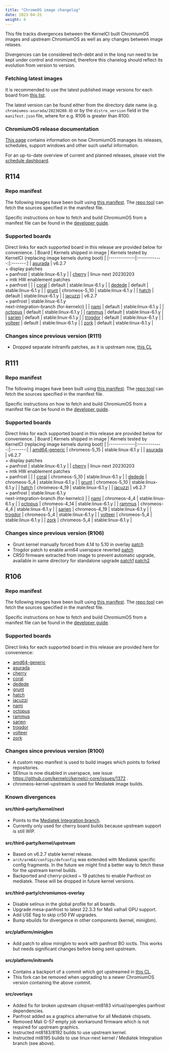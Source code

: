 ```yaml
---
title: "ChromeOS image changelog"
date: 2023-04-25
weight: 4
---
```


This file tracks divergences between the KernelCI built ChromiumOS images and upstream ChromiumOS as well as any changes between image relases.

Divergences can be considered tech-debt and in the long run need to be kept under control and minimized, therefore this chanelog should reflect its evolution from version to version.

### Fetching latest images

It is recommended to use the latest published image versions for each board from [this list](https://storage.chromeos.kernelci.org/images/rootfs/chromeos/).

The latest version can be found either from the directory date name (e.g. `chromiumos-asurada/20230208.0`) or by the `distro_version` field in the `manifest.json` file, where for e.g. R106 is greater than R100.

### ChromiumOS release documentation

[This page](https://chromium.googlesource.com/chromiumos/docs/+/HEAD/releases.md) contains information on how ChromiumOS manages its releases, schedules, support windows and other such useful information.

For an up-to-date overview of current and planned releases, please visit the [schedule dashboard](https://chromiumdash.appspot.com/schedule).

## R114

### Repo manifest

The following images have been built using [this manifest](https://github.com/kernelci/kernelci-core/blob/chromeos/config/rootfs/chromiumos/cros-snapshot-release-R114-15437.B.xml). The [repo tool](https://code.google.com/archive/p/git-repo/) can fetch the sources specified in the manifest file.

Specific instructions on how to fetch and build ChromiumOS from a manifest file can be found in the [developer guide](https://chromium.googlesource.com/chromiumos/docs/+/main/developer_guide.md).

### Supported boards

Direct links for each supported board in this release are provided below for convenience.
| Board       | Kernels shipped in image | Kernels tested by KernelCI (replacing image kernels during boot) |
|-------------|:------------:|:-------:|
| [asurada](https://storage.chromeos.kernelci.org/images/rootfs/chromeos/chromiumos-asurada/20230620.0/arm64) | v6.2.7<br> + display patches<br> + panfrost | stable:linux-6.1.y |
| [cherry](https://storage.chromeos.kernelci.org/images/rootfs/chromeos/chromiumos-cherry/20230620.0/arm64) | linux-next 20230203<br> + mtk HW enablement patches<br> + panfrost | |
| [coral](https://storage.chromeos.kernelci.org/images/rootfs/chromeos/chromiumos-coral/20230620.0/amd64) | default | stable:linux-6.1.y |
| [dedede](https://storage.chromeos.kernelci.org/images/rootfs/chromeos/chromiumos-dedede/20230620.0/amd64/) | default | stable:linux-6.1.y |
| [grunt](https://storage.chromeos.kernelci.org/images/rootfs/chromeos/chromiumos-grunt/20230620.0/amd64/) | chromeos-5_10 | stable:linux-6.1.y |
| [hatch](https://storage.chromeos.kernelci.org/images/rootfs/chromeos/chromiumos-hatch/20230620.0/amd64/) | default | stable:linux-6.1.y |
| [jacuzzi](https://storage.chromeos.kernelci.org/images/rootfs/chromeos/chromiumos-jacuzzi/20230620.0/arm64/) | v6.2.7 <br> + panfrost | stable:linux-6.1.y <br> next-integration-branch (for-kernelci) |
| [nami](https://storage.chromeos.kernelci.org/images/rootfs/chromeos/chromiumos-nami/20230620.0/amd64/) | default | stable:linux-6.1.y |
| [octopus](https://storage.chromeos.kernelci.org/images/rootfs/chromeos/chromiumos-octopus/20230620.0/amd64/) | default | stable:linux-6.1.y |
| [rammus](https://storage.chromeos.kernelci.org/images/rootfs/chromeos/chromiumos-rammus/20230620.0/amd64/) | default | stable:linux-6.1.y |
| [sarien](https://storage.chromeos.kernelci.org/images/rootfs/chromeos/chromiumos-sarien/20230620.0/amd64/) | default | stable:linux-6.1.y |
| [trogdor](https://storage.chromeos.kernelci.org/images/rootfs/chromeos/chromiumos-trogdor/20230620.0/arm64/) | default | stable:linux-6.1.y |
| [volteer](https://storage.chromeos.kernelci.org/images/rootfs/chromeos/chromiumos-volteer/20230620.0/amd64/) | default | stable:linux-6.1.y |
| [zork](https://storage.chromeos.kernelci.org/images/rootfs/chromeos/chromiumos-zork/20230620.0/amd64/) | default | stable:linux-6.1.y |

### Changes since previous version (R111)

* Dropped separate initramfs patches, as it is upstream now, [this CL](https://chromium-review.googlesource.com/c/chromiumos/platform/initramfs/+/4262007)

## R111

### Repo manifest

The following images have been built using [this manifest](https://github.com/kernelci/kernelci-core/blob/chromeos/config/rootfs/chromiumos/cros-snapshot-release-R111-15329.B.xml). The [repo tool](https://code.google.com/archive/p/git-repo/) can fetch the sources specified in the manifest file.

Specific instructions on how to fetch and build ChromiumOS from a manifest file can be found in the [developer guide](https://chromium.googlesource.com/chromiumos/docs/+/main/developer_guide.md).

### Supported boards

Direct links for each supported board in this release are provided below for convenience.
| Board       | Kernels shipped in image | Kernels tested by KernelCI (replacing image kernels during boot) |
|-------------|:------------:|:-------:|
| [amd64-generic](https://storage.chromeos.kernelci.org/images/rootfs/chromeos/chromiumos-amd64-generic/20230511.0/amd64) | chromeos-5_15 | stable:linux-6.1.y |
| [asurada](https://storage.chromeos.kernelci.org/images/rootfs/chromeos/chromiumos-asurada/20230511.0/arm64) | v6.2.7<br> + display patches<br> + panfrost | stable:linux-6.1.y |
| [cherry](https://storage.chromeos.kernelci.org/images/rootfs/chromeos/chromiumos-cherry/20230511.0/arm64) | linux-next 20230203<br> + mtk HW enablement patches<br> + panfrost | |
| [coral](https://storage.chromeos.kernelci.org/images/rootfs/chromeos/chromiumos-coral/20230511.0/amd64) | chromeos-5_10 | stable:linux-6.1.y |
| [dedede](https://storage.chromeos.kernelci.org/images/rootfs/chromeos/chromiumos-dedede/20230511.0/amd64/) | chromeos-5_4 | stable:linux-6.1.y |
| [grunt](https://storage.chromeos.kernelci.org/images/rootfs/chromeos/chromiumos-grunt/20230606.0/amd64/) | chromeos-5_10 | stable:linux-6.1.y |
| [hatch](https://storage.chromeos.kernelci.org/images/rootfs/chromeos/chromiumos-hatch/20230511.0/amd64/) | chromeos-4_19 | stable:linux-6.1.y |
| [jacuzzi](https://storage.chromeos.kernelci.org/images/rootfs/chromeos/chromiumos-jacuzzi/20230511.0/arm64/) | v6.2.7 <br> + panfrost | stable:linux-6.1.y <br> next-integration-branch (for-kernelci) |
| [nami](https://storage.chromeos.kernelci.org/images/rootfs/chromeos/chromiumos-nami/20230511.0/amd64/) | chromeos-4_4 | stable:linux-6.1.y |
| [octopus](https://storage.chromeos.kernelci.org/images/rootfs/chromeos/chromiumos-octopus/20230511.0/amd64/) | chromeos-4_14 | stable:linux-6.1.y |
| [rammus](https://storage.chromeos.kernelci.org/images/rootfs/chromeos/chromiumos-rammus/20230511.0/amd64/) | chromeos-4_4 | stable:linux-6.1.y |
| [sarien](https://storage.chromeos.kernelci.org/images/rootfs/chromeos/chromiumos-sarien/20230511.0/amd64/) | chromeos-4_19 | stable:linux-6.1.y |
| [trogdor](https://storage.chromeos.kernelci.org/images/rootfs/chromeos/chromiumos-trogdor/20230606.0/arm64/) | chromeos-5_4 | stable:linux-6.1.y |
| [volteer](https://storage.chromeos.kernelci.org/images/rootfs/chromeos/chromiumos-volteer/20230511.0/amd64/) | chromeos-5_4 | stable:linux-6.1.y |
| [zork](https://storage.chromeos.kernelci.org/images/rootfs/chromeos/chromiumos-zork/20230511.0/amd64/) | chromeos-5_4 | stable:linux-6.1.y |

### Changes since previous version (R106)
* Grunt kernel manually forced from 4.14 to 5.10 in overlay [patch](https://github.com/kernelci/kernelci-core/pull/1948/commits/71ee9f81a4c6ed9b4d50813eef37dbbd20c25f35)
* Trogdor patch to enable arm64 userspace reverted [patch](https://github.com/kernelci/kernelci-core/pull/1948/commits/71ee9f81a4c6ed9b4d50813eef37dbbd20c25f35)
* CR50 firmware extracted from image to prevent automatic upgrade, available in same directory for standalone upgrade [patch1](https://github.com/kernelci/kernelci-core/pull/1816/commits/194a3173be29bab9ae035c2d1b7247fb205ca923) [patch2](https://github.com/kernelci/kernelci-core/pull/1872/commits/3ce3959fd1b26876f975a6e6132c9510d05166d2)

## R106

### Repo manifest

The following images have been built using [this manifest](https://github.com/kernelci/kernelci-core/blob/chromeos/config/rootfs/chromiumos/cros-snapshot-release-R106-15054.B.xml). The [repo tool](https://code.google.com/archive/p/git-repo/) can fetch the sources specified in the manifest file.

Specific instructions on how to fetch and build ChromiumOS from a manifest file can be found in the [developer guide](https://chromium.googlesource.com/chromiumos/docs/+/main/developer_guide.md).

### Supported boards

Direct links for each supported board in this release are provided here for convenience:
- [amd64-generic](https://storage.chromeos.kernelci.org/images/rootfs/chromeos/chromiumos-amd64-generic/20221102.0/arm64)
- [asurada](https://storage.chromeos.kernelci.org/images/rootfs/chromeos/chromiumos-asurada/20230208.0/arm64)
- [cherry](https://storage.chromeos.kernelci.org/images/rootfs/chromeos/chromiumos-cherry/20230330.0/arm64)
- [coral](https://storage.chromeos.kernelci.org/images/rootfs/chromeos/chromiumos-coral/20221026.0/amd64)
- [dedede](https://storage.chromeos.kernelci.org/images/rootfs/chromeos/chromiumos-dedede/20221113.0/amd64/)
- [grunt](https://storage.chromeos.kernelci.org/images/rootfs/chromeos/chromiumos-grunt/20221028.0/amd64/)
- [hatch](https://storage.chromeos.kernelci.org/images/rootfs/chromeos/chromiumos-hatch/20221027.0/amd64/)
- [jacuzzi](https://storage.chromeos.kernelci.org/images/rootfs/chromeos/chromiumos-jacuzzi/20230206.0/arm64/)
- [nami](https://storage.chromeos.kernelci.org/images/rootfs/chromeos/chromiumos-nami/20221120.0/amd64/)
- [octopus](https://storage.chromeos.kernelci.org/images/rootfs/chromeos/chromiumos-octopus/20221025.0/amd64/)
- [rammus](https://storage.chromeos.kernelci.org/images/rootfs/chromeos/chromiumos-rammus/20221116.0/amd64/)
- [sarien](https://storage.chromeos.kernelci.org/images/rootfs/chromeos/chromiumos-sarien/20221111.0/amd64/)
- [trogdor](https://storage.chromeos.kernelci.org/images/rootfs/chromeos/chromiumos-trogdor/20230214.0/arm64/)
- [volteer](https://storage.chromeos.kernelci.org/images/rootfs/chromeos/chromiumos-volteer/20221115.0/amd64/)
- [zork](https://storage.chromeos.kernelci.org/images/rootfs/chromeos/chromiumos-zork/20221115.0/amd64/)

### Changes since previous version (R100)
- A custom repo manifest is used to build images which points to forked repositories.
- SElinux is now disabled in userspace, see issue https://github.com/kernelci/kernelci-core/issues/1372 .
- chromeos-kernel-upstream is used for Mediatek image builds.

### Known divergences

#### src/third-party/kernel/next
- Points to the [Mediatek Integration branch](https://gitlab.collabora.com/google/chromeos-kernel/-/tree/for-kernelci).
- Currently only used for cherry board builds because upstream support is still WIP.

#### src/third-party/kernel/upstream
- Based on v6.2.7 stable kernel release.
- `arch/arm64/configs/defconfig` was extended with Mediatek specific config fragments. In the future we might find a better way to fetch these for the upstream kernel builds.
- Backported and cherry-picked ~ 19 patches to enable Panfrost on mediatek. These will be dropped in future kernel versions.

#### src/third-party/chromiumos-overlay
- Disable selinux in the global profile for all boards.
- Upgrade mesa-panfrost to latest 22.3.3 for Mali valhall GPU support.
- Add USE flag to skip cr50 FW upgrades.
- Bump ebuilds for divergence in other components (kernel, minigbm).

#### src/platform/minigbm
- Add patch to allow minigbm to work with panfrost BO ioctls. This works but needs significant changes before being sent upstream.

#### src/platform/initramfs
- Contains a backport of a commit which got upstreamed in [this CL](https://chromium-review.googlesource.com/c/chromiumos/platform/initramfs/+/4262007).
- This fork can be removed when upgrading to a newer ChromiumOS version containing the above commit.

#### src/overlays
- Added fix for broken upstream chipset-mt8183 virtual/opengles panfrost dependencies.
- Panfrost added as a graphics alternative for all Mediatek chipsets.
- Removed Mali G-57 empty job workaround firmware which is not required for upstream graphics.
- Instructed mt8183/8192 builds to use upstream kernel.
- Instructed mt8195 builds to use linux-next kernel / Mediatek Integration branch (see above).
